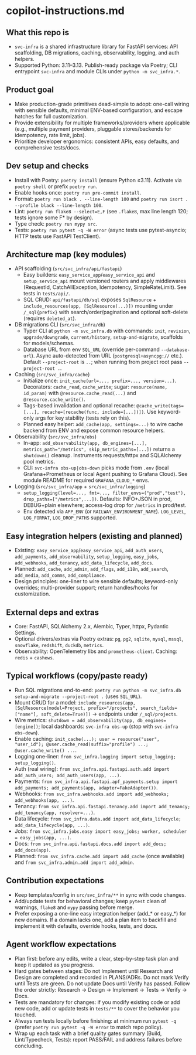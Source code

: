 # copilot-instructions.md

## What this repo is
- `svc-infra` is a shared infrastructure library for FastAPI services: API scaffolding, DB migrations, caching, observability, logging, and auth helpers.
- Supported Python: 3.11–3.13. Publish-ready package via Poetry; CLI entrypoint `svc-infra` and module CLIs under `python -m svc_infra.*`.

## Product goal
- Make production-grade primitives dead-simple to adopt: one-call wiring with sensible defaults, minimal ENV-based configuration, and escape hatches for full customization.
- Provide extensibility for multiple frameworks/providers where applicable (e.g., multiple payment providers, pluggable stores/backends for idempotency, rate limit, jobs).
- Prioritize developer ergonomics: consistent APIs, easy defaults, and comprehensive tests/docs.

## Dev setup and checks
- Install with Poetry: `poetry install` (ensure Python ≥3.11). Activate via `poetry shell` or prefix `poetry run`.
- Enable hooks once: `poetry run pre-commit install`.
- Format: `poetry run black . --line-length 100` and `poetry run isort . --profile black --line-length 100`.
- Lint: `poetry run flake8 --select=E,F` (see `.flake8`, max line length 120; tests ignore some F* by design).
- Type check: `poetry run mypy src`.
- Tests: `poetry run pytest -q -W error` (async tests use pytest-asyncio; HTTP tests use FastAPI TestClient).

## Architecture map (key modules)
- API scaffolding (`src/svc_infra/api/fastapi`)
	- Easy builders: `easy_service_app`/`easy_service_api` and `setup_service_api` mount versioned routers and apply middlewares (RequestId, CatchAllException, Idempotency, SimpleRateLimit). See tests in `tests/api/`.
	- SQL CRUD: `api/fastapi/db/sql` exposes `SqlResource` + `include_resources(app, [SqlResource(...)])` mounting under `/_sql{prefix}` with search/order/pagination and optional soft-delete (requires `deleted_at`).
- DB migrations CLI (`src/svc_infra/db`)
	- Typer CLI at `python -m svc_infra.db` with commands: `init`, `revision`, `upgrade/downgrade`, `current/history`, `setup-and-migrate`, scaffolds for models/schemas.
	- Database URL from env `SQL_URL` (override per-command `--database-url`). Async auto-detected from URL (`postgresql+asyncpg://` etc.). Default `--project-root` is `..`; when running from project root pass `--project-root .`.
- Caching (`src/svc_infra/cache`)
	- Initialize once: `init_cache(url=..., prefix=..., version=...)`. Decorators: `cache_read`, `cache_write`; sugar: `resource(name, id_param)` with `@resource.cache_read(...)` and `@resource.cache_write()`.
	- Tags-based invalidation and optional recache: `@cache_write(tags=[...], recache=[recache(func, include=[...])])`. Use keyword-only args for key stability (tests rely on this).
	- Planned easy helper: `add_cache(app, settings=...)` to wire cache backend from ENV and expose common resource helpers.
- Observability (`src/svc_infra/obs`)
	- In-app: `add_observability(app, db_engines=[...], metrics_path="/metrics", skip_metric_paths=[...])` returns a `shutdown()` cleanup. Instruments requests/httpx and SQLAlchemy pool metrics.
	- CLI: `svc-infra obs-up|obs-down` picks mode from `.env` (local Grafana+Prometheus or local Agent pushing to Grafana Cloud). See module README for required `GRAFANA_CLOUD_*` envs.
- Logging (`src/svc_infra/app` + `src/svc_infra/logging`)
	- `setup_logging(level=..., fmt=..., filter_envs=("prod","test"), drop_paths=["/metrics",...])`. Defaults: INFO+JSON in prod, DEBUG+plain elsewhere; access-log drop for `/metrics` in prod/test.
	- Env detected via `APP_ENV` (or `RAILWAY_ENVIRONMENT_NAME`). `LOG_LEVEL`, `LOG_FORMAT`, `LOG_DROP_PATHS` supported.

## Easy integration helpers (existing and planned)
- Existing: `easy_service_app`/`easy_service_api`, `add_auth_users`, `add_payments`, `add_observability`, `setup_logging`, `easy_jobs`, `add_webhooks`, `add_tenancy`, `add_data_lifecycle`, `add_docs`.
- Planned: `add_cache`, `add_admin`, `add_flags`, `add_i18n`, `add_search`, `add_media`, `add_comms`, `add_compliance`.
- Design principles: one-liner to wire sensible defaults; keyword-only overrides; multi-provider support; return handles/hooks for customization.

## External deps and extras
- Core: FastAPI, SQLAlchemy 2.x, Alembic, Typer, httpx, Pydantic Settings.
- Optional drivers/extras via Poetry extras: `pg`, `pg2`, `sqlite`, `mysql`, `mssql`, `snowflake`, `redshift`, `duckdb`, `metrics`.
- Observability: OpenTelemetry libs and `prometheus-client`. Caching: `redis` + `cashews`.

## Typical workflows (copy/paste ready)
- Run SQL migrations end-to-end: `poetry run python -m svc_infra.db setup-and-migrate --project-root .` (uses `SQL_URL`).
- Mount CRUD for a model: `include_resources(app, [SqlResource(model=Project, prefix="/projects", search_fields=["name"], soft_delete=True)])` → endpoints under `/_sql/projects`.
- Wire metrics: `shutdown = add_observability(app, db_engines=[engine])`; local dashboards: `svc-infra obs-up` (stop with `svc-infra obs-down`).
- Enable caching: `init_cache(...); user = resource("user", "user_id"); @user.cache_read(suffix="profile") ...; @user.cache_write() ...`.
- Logging one-liner: `from svc_infra.logging import setup_logging; setup_logging()`.
- Auth (real wiring): `from svc_infra.api.fastapi.auth.add import add_auth_users; add_auth_users(app, ...)`.
- Payments: `from svc_infra.api.fastapi.apf_payments.setup import add_payments; add_payments(app, adapter=FakeAdapter())`.
- Webhooks: `from svc_infra.webhooks.add import add_webhooks; add_webhooks(app, ...)`.
- Tenancy: `from svc_infra.api.fastapi.tenancy.add import add_tenancy; add_tenancy(app, resolver=...)`.
- Data lifecycle: `from svc_infra.data.add import add_data_lifecycle; add_data_lifecycle(app, ...)`.
- Jobs: `from svc_infra.jobs.easy import easy_jobs; worker, scheduler = easy_jobs(app, ...)`.
- Docs: `from svc_infra.api.fastapi.docs.add import add_docs; add_docs(app)`.
- Planned: `from svc_infra.cache.add import add_cache` (once available) and `from svc_infra.admin.add import add_admin`.

## Contribution expectations
- Keep templates/config in `src/svc_infra/**` in sync with code changes.
- Add/update tests for behavioral changes; keep `pytest` clean of warnings, `flake8` and `mypy` passing before merge.
- Prefer exposing a one-line easy integration helper (add_* or easy_*) for new domains. If a domain lacks one, add a plan item to backfill and implement it with defaults, override hooks, tests, and docs.

## Agent workflow expectations
- Plan first: before any edits, write a clear, step-by-step task plan and keep it updated as you progress.
- Hard gates between stages: Do not Implement until Research and Design are completed and recorded in PLANS/ADRs. Do not mark Verify until Tests are green. Do not update Docs until Verify has passed. Follow the order strictly: Research → Design → Implement → Tests → Verify → Docs.
- Tests are mandatory for changes: if you modify existing code or add new code, add or update tests in `tests/**` to cover the behavior you touched.
- Always run tests locally before finishing: at minimum run `pytest -q` (prefer `poetry run pytest -q -W error` to match repo policy).
- Wrap up each task with a brief quality gates summary (Build, Lint/Typecheck, Tests): report PASS/FAIL and address failures before concluding.
